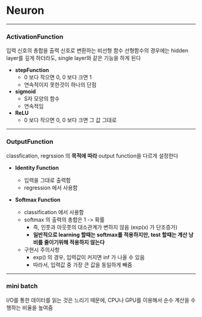 # Neuron

***

### ActivationFunction
입력 신호의 총합을 출력 신호로 변환하는 비선형 함수
선형함수의 경우에는 hidden layer를 깊게 하더라도, single layer와 같은 기능을 하게 된다
* **stepFunction**
    * 0 보다 작으면 0, 0 보다 크면 1
    * 연속적이지 못한것이 하나의 단점
* **sigmoid**
    * S자 모양의 함수
    * 연속적임
* **ReLU**
    * 0 보다 작으면 0, 0 보다 크면 그 값 그대로
    
***

### OutputFunction
classfication, regrssion 의 **목적에 따라** output function을 다르게 설정한다
* **Identity Function**
    * 입력을 그대로 출력함
    * regression 에서 사용함

* **Softmax Function**
    * classification 에서 사용함
    * softmax 의 출력의 총합은 1 -> 확률
        * 즉, 인풋과 아웃풋의 대소관계가 변하지 않음 (exp(x) 가 단조증가)
        * **일반적으로 learning 할때는 softmax를 적용하지만, test 할때는 계산 낭비를 줄이기위해 적용하지 않는다**
    * 구현시 주의사항
        * exp() 의 경우, 입력값이 커지면 inf 가 나올 수 있음
        * 따라서, 입력값 중 가장 큰 값을 동일하게 빼줌
        
***

### mini batch
I/O를 통한 데이터를 읽는 것은 느리기 때문에, CPU나 GPU를 이용해서 순수 계산을 수행하는 비율을 높여줌

